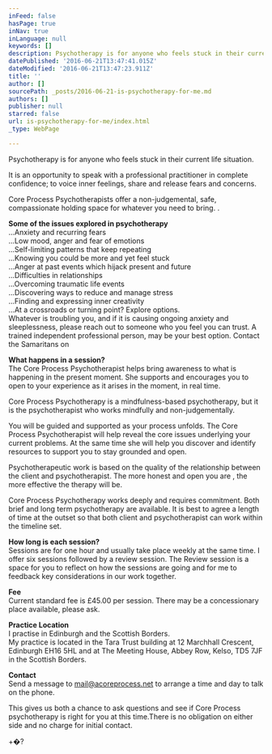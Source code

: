 ```yaml
---
inFeed: false
hasPage: true
inNav: true
inLanguage: null
keywords: []
description: Psychotherapy is for anyone who feels stuck in their current life situation.
datePublished: '2016-06-21T13:47:41.015Z'
dateModified: '2016-06-21T13:47:23.911Z'
title: ''
author: []
sourcePath: _posts/2016-06-21-is-psychotherapy-for-me.md
authors: []
publisher: null
starred: false
url: is-psychotherapy-for-me/index.html
_type: WebPage

---
```

Psychotherapy is for anyone who feels stuck in their current life situation.

It is an opportunity to speak with a professional practitioner in complete confidence; to voice inner feelings, share and release fears and concerns.

Core Process Psychotherapists offer a non-judgemental, safe, compassionate holding space for whatever you need to bring. .

**Some of the issues explored in psychotherapy**  
...Anxiety and recurring fears  
...Low mood, anger and fear of emotions  
...Self-limiting patterns that keep repeating  
...Knowing you could be more and yet feel stuck  
...Anger at past events which hijack present and future  
...Difficulties in relationships  
...Overcoming traumatic life events  
...Discovering ways to reduce and manage stress  
...Finding and expressing inner creativity  
...At a crossroads or turning point? Explore options.  
Whatever is troubling you, and if it is causing ongoing anxiety and sleeplessness, please reach out to someone who you feel you can trust. A trained independent professional person, may be your best option. Contact the Samaritans on

**What happens in a session?**  
The Core Process Psychotherapist helps bring awareness to what is happening in the present moment. She supports and encourages you to open to your experience as it arises in the moment, in real time.

Core Process Psychotherapy is a mindfulness-based psychotherapy, but it is the psychotherapist who works mindfully and non-judgementally. 

You will be guided and supported as your process unfolds. The Core Process Psychotherapist will help reveal the core issues underlying your current problems. At the same time she will help you discover and identify resources to support you to stay grounded and open.

Psychotherapeutic work is based on the quality of the relationship between the client and psychotherapist. The more honest and open you are , the more effective the therapy will be.

Core Process Psychotherapy works deeply and requires commitment. Both brief and long term psychotherapy are available. It is best to agree a length of time at the outset so that both client and psychotherapist can work within the timeline set.

**How long is each session?**  
Sessions are for one hour and usually take place weekly at the same time. I offer six sessions followed by a review session. The Review session is a space for you to reflect on how the sessions are going and for me to feedback key considerations in our work together.

**Fee**  
Current standard fee is £45.00 per session. There may be a concessionary place available, please ask. 

**Practice Location**  
I practise in Edinburgh and the Scottish Borders.   
My practice is located in the Tara Trust building at 12 Marchhall Crescent, Edinburgh EH16 5HL and at The Meeting House, Abbey Row, Kelso, TD5 7JF in the Scottish Borders.

**Contact**  
Send a message to [mail@acoreprocess.net][0] to arrange a time and day to talk on the phone. 

This gives us both a chance to ask questions and see if Core Process psychotherapy is right for you at this time.There is no obligation on either side and no charge for initial contact.

+�?

[0]: mailto:mail@acoreprocess.net